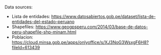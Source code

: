 Data sources:
- Lista de entidades: https://www.datosabiertos.gob.pe/dataset/lista-de-entidades-del-estado-peruano
- Shapefiles: https://www.geogpsperu.com/2014/03/base-de-datos-peru-shapefile-shp-minam.html
- Poblacion: https://cloud.minsa.gob.pe/apps/onlyoffice/s/XJ3NoG3WsxgF6H8?fileId=613439
